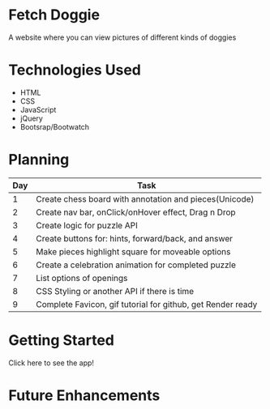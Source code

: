 # Fetch Doggie
A website where you can view pictures of different kinds of doggies

# Technologies Used
* HTML
* CSS
* JavaScript
* jQuery
* Bootsrap/Bootwatch



# Planning
| Day | Task | 
| -------------- | -------------- |
| 1   | Create chess board with annotation and pieces(Unicode)  | 
| 2   | Create nav bar, onClick/onHover effect, Drag n Drop   | 
| 3   | Create logic for puzzle API  | 
| 4   | Create buttons for: hints, forward/back, and answer | 
| 5   | Make pieces highlight square for moveable options | 
| 6   | Create a celebration animation for completed puzzle   | 
| 7   | List options of openings  | 
| 8   | CSS Styling or another API if there is time   | 
| 9   | Complete Favicon, gif tutorial for github, get Render ready | 

# Getting Started
Click here to see the app!

# Future Enhancements

